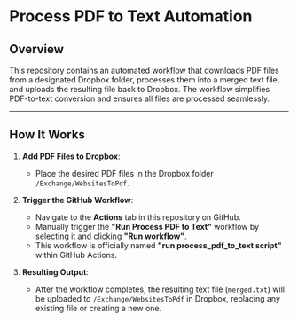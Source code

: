 # Process PDF to Text Automation

## Overview
This repository contains an automated workflow that downloads PDF files from a designated Dropbox folder, processes them into a merged text file, and uploads the resulting file back to Dropbox. The workflow simplifies PDF-to-text conversion and ensures all files are processed seamlessly.

---

## How It Works
1. **Add PDF Files to Dropbox**:
   - Place the desired PDF files in the Dropbox folder `/Exchange/WebsitesToPdf`.

2. **Trigger the GitHub Workflow**:
   - Navigate to the **Actions** tab in this repository on GitHub.
   - Manually trigger the **"Run Process PDF to Text"** workflow by selecting it and clicking **"Run workflow"**. 
   - This workflow is officially named **"run process_pdf_to_text script"** within GitHub Actions.

3. **Resulting Output**:
   - After the workflow completes, the resulting text file (`merged.txt`) will be uploaded to `/Exchange/WebsitesToPdf` in Dropbox, replacing any existing file or creating a new one.







